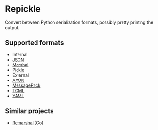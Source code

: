 # Repickle
Convert between Python serialization formats, possibly pretty printing
the output.

## Supported formats

* Internal
 * [JSON](https://docs.python.org/3.5/library/json.html)
 * [Marshal](https://docs.python.org/3.5/library/marshal.html)
 * [Pickle](https://docs.python.org/3.5/library/pickle.html)
* External
 * [AXON](http://intellimath.bitbucket.org/axon/)
 * [MessagePack](https://msgpack.org/)
 * [TOML](https://github.com/toml-lang/toml)
 * [YAML](http://yaml.org/)

## Similar projects
* [Remarshal](https://github.com/dbohdan/remarshal) (Go)
